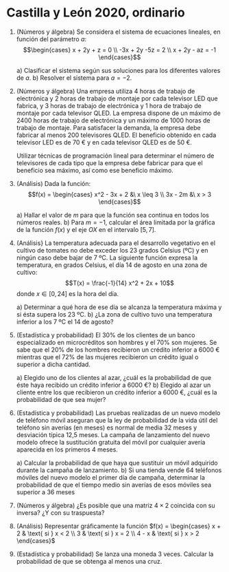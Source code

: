 # Castilla y León 2020, ordinario

1.  (Números y álgebra) Se considera el sistema de ecuaciones lineales,
    en función del parámetro $a$: $$\begin{cases}
        x + 2y + z = 0 \\
        -3x + 2y -5z = 2 \\
        x + 2y - az = -1
    \end{cases}$$

    a)  Clasificar el sistema según sus soluciones para los diferentes
        valores de $a$.
    b)  Resolver el sistema para $a = -2$.

2.  (Números y álgebra) Una empresa utiliza 4 horas de trabajo de
    electrónica y 2 horas de trabajo de montaje por cada televisor LED
    que fabrica, y 3 horas de trabajo de electrónica y 1 hora de trabajo
    de montaje por cada televisor QLED. La empresa dispone de un máximo
    de 2400 horas de trabajo de electrónica y un máximo de 1000 horas de
    trabajo de montaje. Para satisfacer la demanda, la empresa debe
    fabricar al menos 200 televisores QLED. El beneficio obtenido en
    cada televisor LED es de 70 € y en cada televisor QLED es de 50 €.

    Utilizar técnicas de programación lineal para determinar el número
    de televisores de cada tipo que la empresa debe fabricar para que el
    beneficio sea máximo, así como ese beneficio máximo.

3.  (Análisis) Dada la función: $$f(x) = \begin{cases}
        x^2 - 3x + 2  &\ x \leq 3 \\
        3x - 2m       &\ x > 3
    \end{cases}$$

    a)  Hallar el valor de $m$ para que la función sea continua en todos
        los números reales.
    b)  Para $m = -1$, calcular el área limitada por la gráfica de la
        función $f(x)$ y el eje $OX$ en el intervalo $[5, 7]$.

4.  (Análisis} La temperatura adecuada para el desarrollo vegetativo en
    el cultivo de tomates no debe exceder los 23 grados Celsius (ºC) y
    en ningún caso debe bajar de 7 ºC. La siguiente función expresa la
    temperatura, en grados Celsius, el día 14 de agosto en una zona de
    cultivo: $$T(x) = \frac{-1}{14} x^2 + 2x + 10$$ donde $x \in [0,24]$
    es la hora del día.

    a)  Determinar a qué hora de ese día se alcanza la temperatura
        máxima y si ésta supera los 23 ºC.
    b)  ¿La zona de cultivo tuvo una temperatura inferior a los 7 ºC el
        14 de agosto?

5.  (Estadística y probabilidad) El 30% de los clientes de un banco
    especializado en microcréditos son hombres y el 70% son mujeres. Se
    sabe que el 20% de los hombres recibieron un crédito inferior a 6000
    € mientras que el 72% de las mujeres recibieron un crédito igual o
    superior a dicha cantidad.

    a)  Elegido uno de los clientes al azar, ¿cuál es la probabilidad de
        que éste haya recibido un crédito inferior a 6000 €?
    b)  Elegido al azar un cliente entre los que recibieron un crédito
        inferior a 6000 €, ¿cuál es la probabilidad de que sea mujer?

6.  (Estadística y probabilidad) Las pruebas realizadas de un nuevo
    modelo de teléfono móvil aseguran que la ley de probabilidad de la
    vida útil del teléfono sin averías (en meses) es normal de media 32
    meses y desviación típica 12,5 meses. La campaña de lanzamiento del
    nuevo modelo ofrece la sustitución gratuita del móvil por cualquier
    avería aparecida en los primeros 4 meses.

    a)  Calcular la probabilidad de que haya que sustituir un móvil
        adquirido durante la campaña de lanzamiento.
    b)  Si una tienda vende 64 teléfonos móviles del nuevo modelo el
        primer día de campaña, determinar la probabilidad de que el
        tiempo medio sin averías de esos móviles sea superior a 36 meses

7.  (Números y álgebra) ¿Es posible que una matriz $4 \times 2$ coincida
    con su inversa? ¿Y con su traspuesta?

8.  (Análisis) Representar gráficamente la función $f(x) =
        \begin{cases}
            x + 2   & \text{ si } x < 2 \\
            3       & \text{ si } x = 2  \\
            4 - x   & \text{ si } x > 2
        \end{cases}$

9.  (Estadística y probabilidad) Se lanza una moneda 3 veces. Calcular
    la probabilidad de que se obtenga al menos una cruz.
